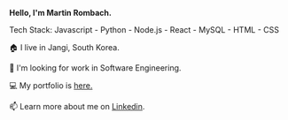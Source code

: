 **Hello, I'm Martin Rombach.** 

Tech Stack:
Javascript - Python - Node.js - React - MySQL - HTML - CSS


🏠 I live in Jangi, South Korea.

👀 I'm looking for work in Software Engineering.

💻 My portfolio is <a href="https://www.martinrombachdev.com/portfolio">here.</a>

📫 Learn more about me on <a href="https://www.linkedin.com/in/martin-rombach-0a67b266/">Linkedin</a>.



<!---
martinrombach88/martinrombach88 is a ✨ special ✨ repository because its `README.md` (this file) appears on your GitHub profile.
You can click the Preview link to take a look at your changes.
--->
